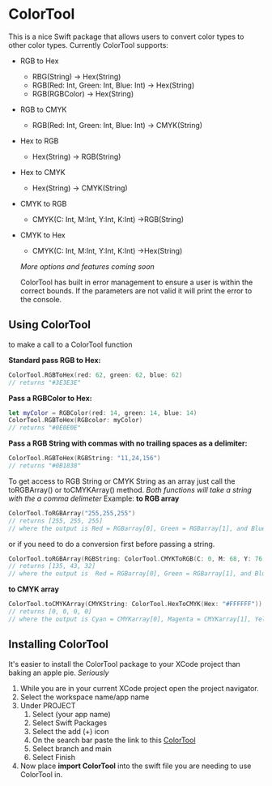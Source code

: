 # ColorTool
This is a nice Swift package that allows users to convert color types to other color types.
Currently ColorTool supports: 

* RGB to Hex
    * RBG(String) -> Hex(String)
    * RGB(Red: Int, Green: Int, Blue: Int) -> Hex(String)
    * RGB(RGBColor) -> Hex(String)
* RGB to CMYK
    * RGB(Red: Int, Green: Int, Blue: Int) -> CMYK(String)
* Hex to RGB
    * Hex(String) -> RGB(String)
* Hex to CMYK
    * Hex(String) -> CMYK(String)
* CMYK to RGB
    * CMYK(C: Int, M:Int, Y:Int, K:Int) ->RGB(String)
* CMYK to Hex
    * CMYK(C: Int, M:Int, Y:Int, K:Int) ->Hex(String)
 
    *More options and features coming soon*
    
    ColorTool has built in error management to ensure a user is within the correct bounds. If the parameters are not valid it will print the error to the console.

## Using ColorTool
to make a call to a ColorTool function

 **Standard pass RGB to Hex:**
```swift
ColorTool.RGBToHex(red: 62, green: 62, blue: 62) 
// returns "#3E3E3E"
```
**Pass a RGBColor to Hex:**
```swift
let myColor = RGBColor(red: 14, green: 14, blue: 14)
ColorTool.RGBToHex(RGBcolor: myColor) 
// returns "#0E0E0E"
```
**Pass a RGB String with commas with no trailing spaces as a delimiter:**
```swift
ColorTool.RGBToHex(RGBString: "11,24,156")
// returns "#0B1838"
```

To get access to RGB String or CMYK String as an array just call the toRGBArray() or toCMYKArray() method. *Both functions will take a string with the a comma delimeter*
 Example:
 **to RGB array**
```swift
ColorTool.ToRGBArray("255,255,255") 
// returns [255, 255, 255]
// where the output is Red = RGBarray[0], Green = RGBarray[1], and Blue = RGBarray[2]
```
or if you need to do a conversion first before passing a string.
```swift
ColorTool.toRGBArray(RGBString: ColorTool.CMYKToRGB(C: 0, M: 68, Y: 76, K: 47))
// returns [135, 43, 32]
// where the output is  Red = RGBarray[0], Green = RGBarray[1], and Blue = RGBarray[2]
```
**to CMYK array**
```swift
ColorTool.toCMYKArray(CMYKString: ColorTool.HexToCMYK(Hex: "#FFFFFF"))
// returns [0, 0, 0, 0]
// where the output is Cyan = CMYKarray[0], Magenta = CMYKarray[1], Yellow = CMYKarray[2], and Black = CMYKarray[3]
```
## Installing ColorTool
It's easier to install the ColorTool package to your XCode project than baking an apple pie. *Seriously*
1. While you are in your current XCode project open the project navigator.
2. Select the workspace name/app name
3. Under PROJECT
    1. Select (your app name)
    2. Select Swift Packages
    3. Select the add (+) icon
    4. On the search bar paste the link to this [ColorTool](https://github.com/JerShipman/ColorTool.git)
    5. Select branch and main
    6. Select Finish
4. Now place **import ColorTool** into the swift file you are needing to use ColorTool in.


